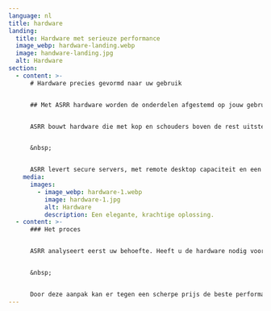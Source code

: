 ```yaml
---
language: nl
title: hardware
landing:
  title: Hardware met serieuze performance
  image_webp: hardware-landing.webp
  image: handware-landing.jpg
  alt: Hardware
section:
  - content: >-
      # Hardware precies gevormd naar uw gebruik


      ## Met ASRR hardware worden de onderdelen afgestemd op jouw gebruik, waardoor je nooit te veel betaalt.


      ASRR bouwt hardware die met kop en schouders boven de rest uitsteekt. De componenten worden zo uitgekozen dat ze precies passen bij het proces waar de hardware voor wordt gebruikt. Hierdoor betaal je niet te veel voor onnodige componenten en ligt de focus op de onderdelen die voor jou cruciaal zijn. Ook gebruiken wij altijd het nieuwste op gebied van ontwikkelingen binnen de technologie, waardoor je meer performance hebt voor minder kosten


      &nbsp;


      ASRR levert secure servers, met remote desktop capaciteit en een 2 factor authenticatie login methode. Ook bouwen we krachtige workstations, gaming rigs en budget pc’s.
    media:
      images:
        - image_webp: hardware-1.webp
          image: hardware-1.jpg
          alt: Hardware
          description: Een elegante, krachtige oplossing.
  - content: >-
      ### Het proces


      ASRR analyseert eerst uw behoefte. Heeft u de hardware nodig voor zware grafische zaken zoals BIM/CAD of ander 3D werk? Dan zorgen wij voor een zware grafische kaart. Is uw werk meer gefocust op zaken die afhangen van een hoge CPU-snelheid, dan zorgen wij voor een sterke processor. Hierbij is er soms niet eens een grafische kaart nodig, waardoor er kosten kunnen worden bespaard of er komt extra budget vrij voor de componenten die er wel toe doen in uw situatie. Dit alles wordt geleverd in een strakke, moderne case, waardoor uw werkplek of server er hypermodern uit ziet.


      &nbsp;


      Door deze aanpak kan er tegen een scherpe prijs de beste performance geleverd worden en je betaalt niet voor onnodige componenten.
---
```


